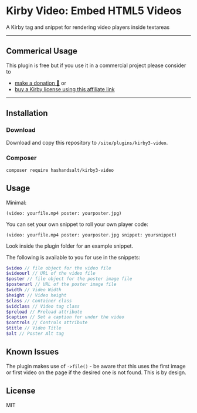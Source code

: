 # Kirby Video: Embed HTML5 Videos

A Kirby tag and snippet for rendering video players inside textareas

****

## Commerical Usage

This plugin is free but if you use it in a commercial project please consider to
- [make a donation 🍻](https://paypal.me/hashandsalt?locale.x=en_GB) or
- [buy a Kirby license using this affiliate link](https://a.paddle.com/v2/click/1129/36141?link=1170)

****

## Installation

### Download

Download and copy this repository to `/site/plugins/kirby3-video`.

### Composer

```
composer require hashandsalt/kirby3-video
```

## Usage

Minimal:

```
(video: yourfile.mp4 poster: yourposter.jpg)
```

You can set your own snippet to roll your own player code:

```
(video: yourfile.mp4 poster: yourposter.jpg snippet: yoursnippet)
```

Look inside the plugin folder for an example snippet.


The following is available to you for use in the snippets:


```php
$video // file object for the video file
$videourl // URL of the video file
$poster // file object for the poster image file
$posterurl // URL of the poster image file
$width // Video Width
$height // Video height
$class // Container class
$vidclass // Video tag class
$preload // Preload attribute
$caption // Set a caption for under the video
$controls // Controls attribute
$title // Video Title
$alt // Poster Alt tag
```

## Known Issues

The plugin makes use of `->file()` - be aware that this uses the first image or first video on the page if the desired one is not found. This is by design.

## License

MIT
